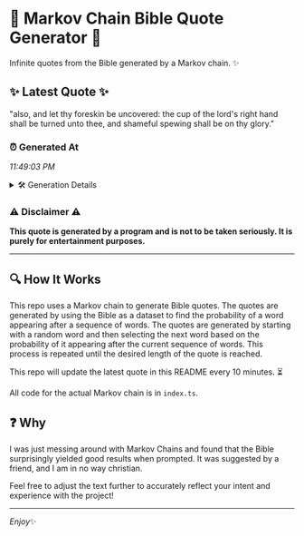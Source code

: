 # 📖 Markov Chain Bible Quote Generator 📖

Infinite quotes from the Bible generated by a Markov chain. ✨

## ✨ Latest Quote ✨
"also, and let thy foreskin be uncovered: the cup of the lord's right hand shall be turned unto thee, and shameful spewing shall be on thy glory."

### ⏰ Generated At
*11:49:03 PM*

<details>
    <summary>🛠️ Generation Details</summary>
    <p>
        <strong>🌱 Seed:</strong> also,<br>
        <strong>🔄 Iterations:</strong> 26<br>
        <strong>📜 Context History:</strong><br>[ also, ]: and<br>[ also,, and ]: let<br>[ also,, and, let ]: thy<br>[ also,, and, let, thy ]: foreskin<br>[ also,, and, let, thy, foreskin ]: be<br>[ also,, and, let, thy, foreskin, be ]: uncovered:<br>[ and, let, thy, foreskin, be, uncovered: ]: the<br>[ let, thy, foreskin, be, uncovered:, the ]: cup<br>[ thy, foreskin, be, uncovered:, the, cup ]: of<br>[ foreskin, be, uncovered:, the, cup, of ]: the<br>[ be, uncovered:, the, cup, of, the ]: lord's<br>[ uncovered:, the, cup, of, the, lord's ]: right<br>[ the, cup, of, the, lord's, right ]: hand<br>[ cup, of, the, lord's, right, hand ]: shall<br>[ of, the, lord's, right, hand, shall ]: be<br>[ the, lord's, right, hand, shall, be ]: turned<br>[ lord's, right, hand, shall, be, turned ]: unto<br>[ right, hand, shall, be, turned, unto ]: thee,<br>[ hand, shall, be, turned, unto, thee, ]: and<br>[ shall, be, turned, unto, thee,, and ]: shameful<br>[ be, turned, unto, thee,, and, shameful ]: spewing<br>[ turned, unto, thee,, and, shameful, spewing ]: shall<br>[ unto, thee,, and, shameful, spewing, shall ]: be<br>[ thee,, and, shameful, spewing, shall, be ]: on<br>[ and, shameful, spewing, shall, be, on ]: thy<br>[ shameful, spewing, shall, be, on, thy ]: glory.<br>
    </p>
</details>

### ⚠️ Disclaimer ⚠️
**This quote is generated by a program and is not to be taken seriously. It is purely for entertainment purposes.**

---

## 🔍 How It Works

This repo uses a Markov chain to generate Bible quotes. The quotes are generated by using the Bible as a dataset to find the probability of a word appearing after a sequence of words. The quotes are generated by starting with a random word and then selecting the next word based on the probability of it appearing after the current sequence of words. This process is repeated until the desired length of the quote is reached.

This repo will update the latest quote in this README every 10 minutes. ⏳

All code for the actual Markov chain is in `index.ts`.

## ❓ Why

I was just messing around with Markov Chains and found that the Bible surprisingly yielded good results when prompted. 
It was suggested by a friend, and I am in no way christian.

Feel free to adjust the text further to accurately reflect your intent and experience with the project!

---

*Enjoy*✨
